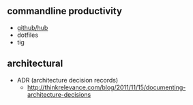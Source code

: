 ## commandline productivity

- [github/hub](https://github.com/github/hub)
- dotfiles
- tig

## architectural

- ADR (architecture decision records)
  - http://thinkrelevance.com/blog/2011/11/15/documenting-architecture-decisions
